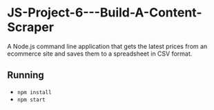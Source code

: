 # JS-Project-6---Build-A-Content-Scraper

A Node.js command line application that gets the latest prices from an ecommerce site and saves them to a spreadsheet in CSV format.

## Running
* `npm install`
* `npm start`